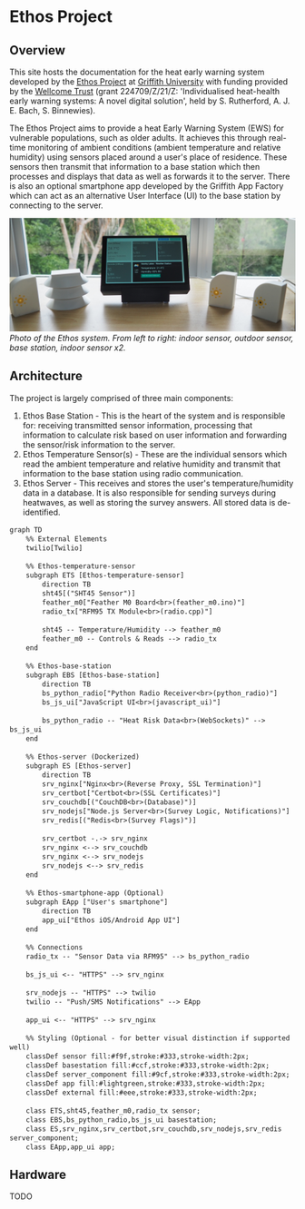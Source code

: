 # Ethos Project

## Overview

This site hosts the documentation for the heat early warning system developed by the [Ethos Project](https://www.griffith.edu.au/research/climate-action/climate-transitions/health/ethos-project) at [Griffith University](https://www.griffith.edu.au/) with funding provided by the [Wellcome Trust](https://wellcome.org/) (grant 224709/Z/21/Z: 'Individualised heat-health early warning systems: A novel digital solution', held by S. Rutherford, A. J. E. Bach, S. Binnewies).

The Ethos Project aims to provide a heat Early Warning System (EWS) for vulnerable populations, such as older adults. It achieves this through real-time monitoring of ambient conditions (ambient temperature and relative humidity) using sensors placed around a user's place of residence. These sensors then transmit that information to a base station which then processes and displays that data as well as forwards it to the server. There is also an optional smartphone app developed by the Griffith App Factory which can act as an alternative User Interface (UI) to the base station by connecting to the server.

![System](assets/system.JPG)
*Photo of the Ethos system. From left to right: indoor sensor, outdoor sensor, base station, indoor sensor x2.*

## Architecture

The project is largely comprised of three main components:

1. Ethos Base Station - This is the heart of the system and is responsible for: receiving transmitted sensor information, processing that information to calculate risk based on user information and forwarding the sensor/risk information to the server.
2. Ethos Temperature Sensor(s) - These are the individual sensors which read the ambient temperature and relative humidity and transmit that information to the base station using radio communication.
3. Ethos Server - This receives and stores the user's temperature/humidity data in a database. It is also responsible for sending surveys during heatwaves, as well as storing the survey answers. All stored data is de-identified.

``` mermaid
graph TD
    %% External Elements
    twilio[Twilio]

    %% Ethos-temperature-sensor
    subgraph ETS [Ethos-temperature-sensor]
        direction TB
        sht45[("SHT45 Sensor")]
        feather_m0["Feather M0 Board<br>(feather_m0.ino)"]
        radio_tx["RFM95 TX Module<br>(radio.cpp)"]

        sht45 -- Temperature/Humidity --> feather_m0
        feather_m0 -- Controls & Reads --> radio_tx
    end

    %% Ethos-base-station
    subgraph EBS [Ethos-base-station]
        direction TB
        bs_python_radio["Python Radio Receiver<br>(python_radio)"]
        bs_js_ui["JavaScript UI<br>(javascript_ui)"]

        bs_python_radio -- "Heat Risk Data<br>(WebSockets)" --> bs_js_ui
    end

    %% Ethos-server (Dockerized)
    subgraph ES [Ethos-server]
        direction TB
        srv_nginx["Nginx<br>(Reverse Proxy, SSL Termination)"]
        srv_certbot["Certbot<br>(SSL Certificates)"]
        srv_couchdb[("CouchDB<br>(Database)")]
        srv_nodejs["Node.js Server<br>(Survey Logic, Notifications)"]
        srv_redis[("Redis<br>(Survey Flags)")]

        srv_certbot -.-> srv_nginx
        srv_nginx <--> srv_couchdb
        srv_nginx <--> srv_nodejs
        srv_nodejs <--> srv_redis
    end

    %% Ethos-smartphone-app (Optional)
    subgraph EApp ["User's smartphone"]
        direction TB
        app_ui["Ethos iOS/Android App UI"]
    end

    %% Connections
    radio_tx -- "Sensor Data via RFM95" --> bs_python_radio

    bs_js_ui <-- "HTTPS" --> srv_nginx

    srv_nodejs -- "HTTPS" --> twilio
    twilio -- "Push/SMS Notifications" --> EApp

    app_ui <-- "HTTPS" --> srv_nginx

    %% Styling (Optional - for better visual distinction if supported well)
    classDef sensor fill:#f9f,stroke:#333,stroke-width:2px;
    classDef basestation fill:#ccf,stroke:#333,stroke-width:2px;
    classDef server_component fill:#9cf,stroke:#333,stroke-width:2px;
    classDef app fill:#lightgreen,stroke:#333,stroke-width:2px;
    classDef external fill:#eee,stroke:#333,stroke-width:2px;

    class ETS,sht45,feather_m0,radio_tx sensor;
    class EBS,bs_python_radio,bs_js_ui basestation;
    class ES,srv_nginx,srv_certbot,srv_couchdb,srv_nodejs,srv_redis server_component;
    class EApp,app_ui app;
```

## Hardware

TODO
